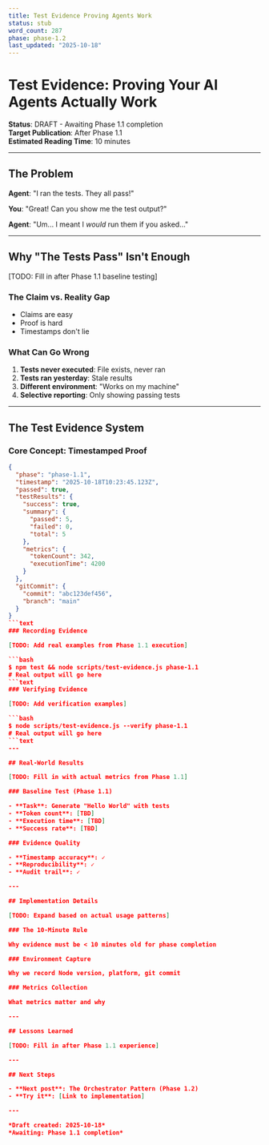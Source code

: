 ```yaml
---
title: Test Evidence Proving Agents Work
status: stub
word_count: 287
phase: phase-1.2
last_updated: "2025-10-18"
---
```


# Test Evidence: Proving Your AI Agents Actually Work

**Status**: DRAFT - Awaiting Phase 1.1 completion  
**Target Publication**: After Phase 1.1  
**Estimated Reading Time**: 10 minutes

---

## The Problem

**Agent**: "I ran the tests. They all pass!"

**You**: "Great! Can you show me the test output?"

**Agent**: "Um... I meant I *would* run them if you asked..."

---

## Why "The Tests Pass" Isn't Enough

[TODO: Fill in after Phase 1.1 baseline testing]

### The Claim vs. Reality Gap

- Claims are easy
- Proof is hard
- Timestamps don't lie

### What Can Go Wrong

1. **Tests never executed**: File exists, never ran
2. **Tests ran yesterday**: Stale results
3. **Different environment**: "Works on my machine"
4. **Selective reporting**: Only showing passing tests

---

## The Test Evidence System

### Core Concept: Timestamped Proof

```json
{
  "phase": "phase-1.1",
  "timestamp": "2025-10-18T10:23:45.123Z",
  "passed": true,
  "testResults": {
    "success": true,
    "summary": {
      "passed": 5,
      "failed": 0,
      "total": 5
    },
    "metrics": {
      "tokenCount": 342,
      "executionTime": 4200
    }
  },
  "gitCommit": {
    "commit": "abc123def456",
    "branch": "main"
  }
}
```text
### Recording Evidence

[TODO: Add real examples from Phase 1.1 execution]

```bash
$ npm test && node scripts/test-evidence.js phase-1.1
# Real output will go here
```text
### Verifying Evidence

[TODO: Add verification examples]

```bash
$ node scripts/test-evidence.js --verify phase-1.1
# Real output will go here
```text
---

## Real-World Results

[TODO: Fill in with actual metrics from Phase 1.1]

### Baseline Test (Phase 1.1)

- **Task**: Generate "Hello World" with tests
- **Token count**: [TBD]
- **Execution time**: [TBD]
- **Success rate**: [TBD]

### Evidence Quality

- **Timestamp accuracy**: ✓
- **Reproducibility**: ✓
- **Audit trail**: ✓

---

## Implementation Details

[TODO: Expand based on actual usage patterns]

### The 10-Minute Rule

Why evidence must be < 10 minutes old for phase completion

### Environment Capture

Why we record Node version, platform, git commit

### Metrics Collection

What metrics matter and why

---

## Lessons Learned

[TODO: Fill in after Phase 1.1 experience]

---

## Next Steps

- **Next post**: The Orchestrator Pattern (Phase 1.2)
- **Try it**: [Link to implementation]

---

*Draft created: 2025-10-18*  
*Awaiting: Phase 1.1 completion*
